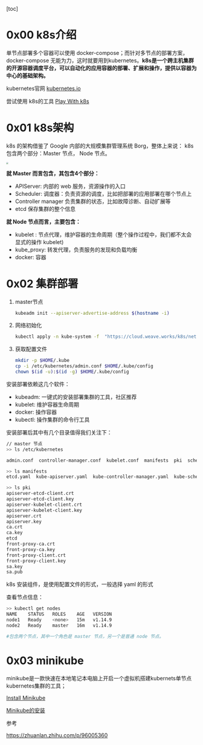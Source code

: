 [toc]

# 0x00 k8s介绍

单节点部署多个容器可以使用 docker-compose；而针对多节点的部署方案，docker-compose 无能为力，这时就要用到kubernetes。**k8s是一个跨主机集群的开源容器调度平台，可以自动化的应用容器的部署、扩展和操作，提供以容器为中心的基础架构。**



kubernetes官网 [kubernetes.io](https://kubernetes.io/)

尝试使用 k8s的工具 [Play With k8s](https://labs.play-with-k8s.com/)





# 0x01 k8s架构

k8s 的架构借鉴了 Google 内部的大规模集群管理系统 Borg，整体上来说： k8s 包含两个部分：Master 节点， Node 节点。

<img src="http://blog.maser.top/web/docker/k8sFramework.jpg" style="zoom:30%;" />

**就 Master 而言包含，其包含4个部分：**

- APIServer: 内部的 web 服务，资源操作的入口
- Scheduler: 调度器：负责资源的调度，比如把部署的应用部署在哪个节点上
- Controller manager 负责集群的状态，比如故障诊断、自动扩展等
- etcd 保存集群的整个信息



**就 Node 节点而言，主要包含：**

- kubelet : 节点代理，维护容器的生命周期（整个操作过程中，我们都不太会显式的操作 kubelet)
- kube_proxy: 转发代理，负责服务的发现和负载均衡
- docker: 容器



# 0x02 集群部署

1. master节点

   ```bash
   kubeadm init --apiserver-advertise-address $(hostname -i)
   ```

2. 网络初始化

   ```bash
   kubectl apply -n kube-system -f  "https://cloud.weave.works/k8s/net?k8s-version=$(kubectl version | base64 | tr -d '\n')"
   ```

   

3. 获取配置文件

   ```bash
   mkdir -p $HOME/.kube
   cp -i /etc/kubernetes/admin.conf $HOME/.kube/config
   chown $(id -u):$(id -g) $HOME/.kube/config
   ```



安装部署依赖这几个软件：

- kubeadm: 一键式的安装部署集群的工具，社区推荐
- kubelet: 维护容器生命周期
- docker: 操作容器
- kubectl: 操作集群的命令行工具



安装部署后其中有几个目录值得我们关注下：

```bash
// master 节点
>> ls /etc/kubernetes

admin.conf  controller-manager.conf  kubelet.conf  manifests  pki  scheduler.conf

>> ls manifests
etcd.yaml  kube-apiserver.yaml  kube-controller-manager.yaml  kube-scheduler.yaml

>> ls pki
apiserver-etcd-client.crt
apiserver-etcd-client.key
apiserver-kubelet-client.crt
apiserver-kubelet-client.key
apiserver.crt
apiserver.key
ca.crt
ca.key
etcd
front-proxy-ca.crt
front-proxy-ca.key
front-proxy-client.crt
front-proxy-client.key
sa.key
sa.pub
```

k8s 安装组件，是使用配置文件的形式，一般选择 yaml 的形式



查看节点信息：

```bash
>> kubectl get nodes
NAME    STATUS   ROLES    AGE   VERSION
node1   Ready    <none>   15m   v1.14.9
node2   Ready    master   16m   v1.14.9

#包含两个节点，其中一个角色是 master 节点，另一个是普通 node 节点。
```



# 0x03 minikube

minikube是一款快速在本地笔记本电脑上开启一个虚拟机搭建kubernets单节点kubernetes集群的工具；

[Install Minikube](https://kubernetes.io/docs/tasks/tools/install-minikube/)

[Minikube的安装](https://yq.aliyun.com/articles/691500)



参考

https://zhuanlan.zhihu.com/p/96005360